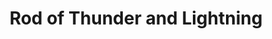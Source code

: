 ---
title: "Rod of Thunder and Lightning"

rod:
  aura: "Moderate evocation"
  casterLevel: "9th"
  prerequisites:
    feats: ["{% feat_link craft-rod %}", "{% feat_link craft-magic-arms-and-armor %}"]
    spells: ["{% spell_link lightning-bolt %}", "{% spell_link shout %}"]
    special: []
  marketPrice: 33000
  description: |
    Constructed of iron set with silver rivets, this rod has the properties of a _+2 light mace_. Its other magical powers are as follows.

     * _Thunder:_ Once per day, the rod can strike as a _+3 light mace_, and the opponent struck is stunned from the noise of the rod's impact (Fortitude DC 16 negates). Activating this power counts as a free action, and it works if the wielder strikes an opponent within 1 round.
     * _Lightning:_ Once per day, when the wielder desires, a short spark of electricity can leap forth when the rod strikes an opponent to deal the normal damage for a _+2 light mace_ (1d6+2) and an extra 2d6 points of electricity damage. Even when the rod might not score a normal hit in combat, if the roll was good enough to count as a successful melee touch attack hit, then the 2d6 points of electricity damage still applies. The wielder activates this power as a free action, and it works if he strikes an opponent within 1 round.
     * _Thunderclap:_ Once per day as a standard action, the wielder can cause the rod to give out a deafening noise, just as a {% spell_link shout %} spell (Fortitude DC 16 partial, 2d6 points of sonic damage, target deafened for 2d6 rounds).
     * _Lightning Stroke:_ Once per day as a standard action, the wielder can cause the rod to shoot out a 5-foot-wide lightning bolt (9d6 points of electricity damage, Reflex DC 16 half ) to a range of 200 feet.
     * _Thunder and Lightning:_ Once per week as a standard action, the wielder of the rod can combine the _thunderclap_ described above with a lightning bolt, as in the _lightning stroke_. The thunderclap affects all within 10 feet of the bolt. The _lightning stroke_ deals 9d6 points of electricity damage (count rolls of 1 or 2 as rolls of 3, for a range of 27 to 54 points), and the _thunderclap_ deals 2d6 points of sonic damage. A single DC 16 Reflex save applies for both effects.
---